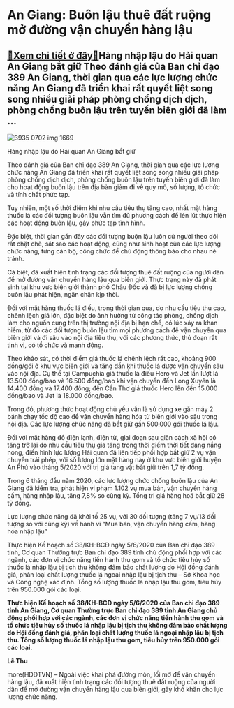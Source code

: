 An Giang: Buôn lậu thuê đất ruộng mở đường vận chuyển hàng lậu
==============================================================

[:gift:Xem chi tiết ở đây:gift:](https://hddtvn.com/an-giang-buon-lau-thue-dat-ruong-mo-duong-van-chuyen-hang-lau/)Hàng nhập lậu do Hải quan An Giang bắt giữ Theo đánh giá của Ban chỉ đạo 389 An Giang, thời gian qua các lực lượng chức năng An Giang đã triển khai rất quyết liệt song song nhiều giải pháp phòng chống dịch dịch, phòng chống buôn lậu trên tuyến biên giới đã làm …
----------------------------------------------------------------------------------------------------------------------------------------------------------------------------------------------------------------------------------------------------------------------





![3935 0702 img 1669](https://haiquanonline.com.vn/stores/news_dataimages/hoalt/072020/02/07/in_article/3935_0702_IMG-1669.jpg?rt=20200702081657 "undefined")


Hàng nhập lậu do Hải quan An Giang bắt giữ



Theo đánh giá của Ban chỉ đạo 389 An Giang, thời gian qua các lực lượng chức năng An Giang đã triển khai rất quyết liệt song song nhiều giải pháp phòng chống dịch dịch, phòng chống buôn lậu trên tuyến biên giới đã làm cho hoạt động buôn lậu trên địa bàn giảm đi về quy mô, số lượng, tổ chức và tính chất phức tạp.


Tuy nhiên, một số thời điểm khi nhu cầu tiêu thụ tăng cao, nhất mặt hàng thuốc lá các đối tượng buôn lậu vẫn tìm đủ phương cách để lén lút thực hiện các hoạt động buôn lậu, gây phức tạp tình hình.


Đặc biệt, thời gian gần đây các đối tượng buộn lậu luôn cử người theo dõi rất chặt chẽ, sát sao các hoạt động, cũng như sinh hoạt của các lực lượng chức năng, từng cán bộ, công chức để chủ động thông báo cho nhau né tránh.


Cá biệt, đã xuất hiện tình trạng các đối tượng thuê đất ruộng của người dân để mở đường vận chuyển hàng lậu qua biên giới. Thực trạng này đã phát sinh tại khu vực biên giới thành phố Châu Đốc và đã bị lực lượng chống buôn lậu phát hiện, ngăn chặn kịp thời.


Đối với mặt hàng thuốc lá điếu, trong thời gian qua, do nhu cầu tiêu thụ cao, chênh lệch giá lớn, đặc biệt do ảnh hưởng từ công tác phòng, chống dịch làm cho nguồn cung trên thị trường nội địa bị hạn chế, có lúc xảy ra khan hiếm, từ đó các đối tượng buôn lậu tìm mọi phương cách để vận chuyển qua biên giới và đi sâu vào nội địa tiêu thụ, với các phương thức, thủ đoạn rất tinh vi, có tổ chức và manh động.


Theo khảo sát, có thời điểm giá thuốc lá chênh lệch rất cao, khoảng 900 đồng/gói ở khu vực biên giới và tăng dần khi thuốc lá được vận chuyển sâu vào nội địa. Cụ thể tại Campuchia giá thuốc lá điếu Hero và Jet lần lượt là 13.500 đồng/bao và 16.500 đồng/bao khi vận chuyển đến Long Xuyên là 14.400 đồng và 17.400 đồng; đến Cần Thơ giá thuốc Hero lên đến 15.000 đồng/bao và Jet là 18.000 đồng/bao.


Trong đó, phương thức hoạt động chủ yếu vẫn là sử dụng xe gắn máy 2 bánh chạy tốc độ cao để vận chuyển hàng hóa từ biên giới vào sâu trong nội địa. Các lực lượng chức năng đã bắt giữ gần 500.000 gói thuốc lá lậu.


Đối với mặt hàng đồ điện lạnh, điện tử, giai đoạn sau giãn cách xã hội có tăng trở lại do nhu cầu tiêu thụ gia tăng trong thời điểm thời tiết đang nắng nóng, điển hình lực lượng Hải quan đã liên tiếp phối hợp bắt giữ 2 vụ vận chuyển trái phép, với số lượng lớn mặt hàng này ở khu vực biên giới huyện An Phú vào tháng 5/2020 với trị giá tang vật bắt giữ trên 1,7 tỷ đồng.


Trong 6 tháng đầu năm 2020, các lực lượng chức chống buôn lậu của An Giang đã kiểm tra, phát hiện vi phạm 1.102 vụ mua bán, vận chuyển hàng cấm, hàng nhập lậu, tăng 7,8% so cùng kỳ. Tổng trị giá hàng hoá bắt giữ 28 tỷ đồng.


Lực lượng chức năng đã khởi tố 25 vụ, với 30 đối tượng (tăng 7 vụ/13 đối tượng so với cùng kỳ) về hành vi “Mua bán, vận chuyển hàng cấm, hàng hóa nhập lậu” 


Thực hiện Kế hoạch số 38/KH-BCĐ ngày 5/6/2020 của Ban chỉ đạo 389 tỉnh, Cơ quan Thường trực Ban chỉ đạo 389 tỉnh chủ động phối hợp với các ngành, các đơn vị chức năng tiến hành thu gom và tổ chức tiêu hủy số thuốc lá nhập lậu bị tịch thu không đảm bảo chất lượng do Hội đồng đánh giá, phân loại chất lượng thuốc lá ngoại nhập lậu bị tịch thu – Sở Khoa học và Công nghệ xác định. Tổng số lượng thuốc lá nhập lậu thu gom, tiêu hủy trên 950.000 gói các loại.






**Thực hiện Kế hoạch số 38/KH-BCĐ ngày 5/6/2020 của Ban chỉ đạo 389 tỉnh An Giang, Cơ quan Thường trực Ban chỉ đạo 389 tỉnh An Giang chủ động phối hợp với các ngành, các đơn vị chức năng tiến hành thu gom và tổ chức tiêu hủy số thuốc lá nhập lậu bị tịch thu không đảm bảo chất lượng do Hội đồng đánh giá, phân loại chất lượng thuốc lá ngoại nhập lậu bị tịch thu. Tổng số lượng thuốc lá nhập lậu thu gom, tiêu hủy trên 950.000 gói các loại.**







**Lê Thu**



more(HDDTVN) – Ngoài việc khai phá đường mòn, lối mở để vận chuyển hàng lậu, đã xuất hiện tình trạng các đối tượng thuê đất ruộng của người dân để mở đường vận chuyển hàng lậu qua biên giới, gây khó khăn cho lực lượng chức năng.

